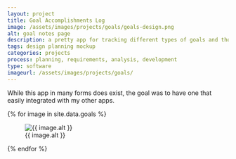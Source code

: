 ```yaml
---
layout: project
title: Goal Accomplishments Log
image: /assets/images/projects/goals/goals-design.png
alt: goal notes page
description: a pretty app for tracking different types of goals and thoughts
tags: design planning mockup
categories: projects
process: planning, requirements, analysis, development
type: software
imageurl: /assets/images/projects/goals/
---
```


While this app in many forms does exist, the goal was to have one that easily integrated with my other apps.


<div class="masonry-grid">
    {% for image in site.data.goals %}
        <figure class="card">
            <img src="{{ page.imageurl }}{{ image.src }}.png" alt="{{ image.alt }}">
            <figcaption>{{ image.alt }}</figcaption>
        </figure>
    {% endfor %}
</div>
